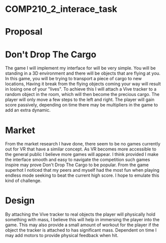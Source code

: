 # COMP210_2_interace_task

# Proposal

# Don't Drop The Cargo

The game I will implement my interface for will be very simple. You will be standing in a 3D environment and there will be objects that are flying at you. In this game, you will be trying to transport a piece of cargo to new locations, Having it break from the flying objects coming your way will result in losing one of your "lives". To achieve this I will attach a Vive tracker to a random object in the room, which will then become the precious cargo. The player will only move a few steps to the left and right. The player will gain score passively, depending on time there may be multipliers in the game to add an extra dynamic. 



# Market

From the market research I have done, there seem to be no games currently out for VR that have a similar concept. As VR becomes more accessible to the general public I believe more games will appear. I think provided I make the interface smooth and easy to navigate the competition such games inspire may prove Don't Drop The Cargo to be popular. From the game superhot I noticed that my peers and myself had the most fun when playing endless mode seeking to beat the current high score. I hope to emulate this kind of challenge.



# Design

By attaching the Vive tracker to real objects the player will physically hold something with mass, I believe this will help in immersing the player into the game. This may also provide a small amount of workout for the player if the object the tracker is attached to has significant mass. Dependent on time I may add motors to provide physical feedback when hit. 


